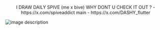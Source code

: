 <p align="center">
I DRAW DAILY SPIVE (me x bive) WHY DONT U CHECK IT OUT ? - https://x.com/spiveaddict main - https://x.com/DASHY_flutter
</p>

![image description](https://github.com/user-attachments/assets/8a36ac62-98a3-4c90-a274-9d028cc6b5f5)
